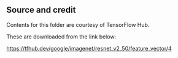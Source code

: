 ## Source and credit

Contents for this folder are courtesy of TensorFlow Hub.

These are downloaded from the link below:

https://tfhub.dev/google/imagenet/resnet_v2_50/feature_vector/4

